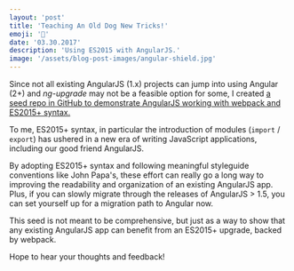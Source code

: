 ```yaml
---
layout: 'post'
title: 'Teaching An Old Dog New Tricks!'
emoji: '📝'
date: '03.30.2017' 
description: 'Using ES2015 with AngularJS.'
image: '/assets/blog-post-images/angular-shield.jpg'
---
```


Since not all existing AngularJS (1.x) projects can jump into using Angular (2+) and <i>ng-upgrade</i> may not be a feasible option for some, I created <a href="https://github.com/thegreenhouseio/angularjs-webpack-seed" target="_blank" rel="noopener" onclick="getOutboundLink('https://github.com/thegreenhouseio/angularjs-webpack-seed');">a seed repo in GitHub to demonstrate AngularJS working with webpack and ES2015+ syntax.</a>

To me, ES2015+ syntax, in particular the introduction of modules (`import` / `export`) has ushered in a new era of writing JavaScript applications, including our good friend AngularJS.
            
By adopting ES2015+ syntax and following meaningful styleguide conventions like John Papa&apos;s, these effort can really go a long way to improving the readability and organization of an existing AngularJS app.  Plus, if you can slowly migrate through the releases of AngularJS &gt; 1.5, you can set yourself up for a migration path to Angular now.

This seed is not meant to be comprehensive, but just as a way to show that any existing AngularJS app can benefit from an ES2015+ upgrade, backed by webpack.

Hope to hear your thoughts and feedback!